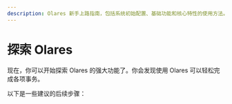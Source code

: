 ```yaml
---
description: Olares 新手上路指南，包括系统初始配置、基础功能和核心特性的使用方法。
---
```


# 探索 Olares

现在，你可以开始探索 Olares 的强大功能了。你会发现使用 Olares 可以轻松完成各项事务。

以下是一些建议的后续步骤：

<div class="launch-card-container">
  <LaunchCard
    class="launch-card"
    title="探索使用场景"
    description="了解在日常生活中使用 Olares 的各种方式。"
    :links="[
      { text: 'Stable Diffusion', href: '../../use-cases/stable-diffusion' },
      { text: 'Open WebUI',        href: '../../use-cases/openwebui'        },
      { text: 'Perplexica',        href: '../../use-cases/perplexica'       },
      { text: 'Dify',              href: '../../use-cases/dify'             },
      { text: 'Steam',             href: '../../use-cases/stream-game'      }
    ]"
    buttonText="了解更多"
    buttonLink="../../use-cases/"
  />

  <LaunchCard
    class="launch-card"
    title="体验 Olares 应用"
    description="熟悉 Olares 上的系统应用。"
    :links="[
      { text: 'Profile', href: '../olares/profile' },
      { text: '应用市场',  href: '../olares/market' },
      { text: '文件管理器',   href: '../olares/files/' },
      { text: '设置',   href: '../olares/settings/' },
      { text: 'Vault',    href: '../olares/wise/'  }
    ]"
    buttonText="了解更多"
    buttonLink="../olares/"
  />
  <LaunchCard
    class="launch-card"
    title="开始使用 LarePass"
    description="使用 LarePass 客户端管理你的帐户、VPN、设备等。"
    :links="[
      { text: '管理帐户', href: '../larepass/create-account' },
      { text: '启用专用网络',  href: '../larepass/private-network' },
      { text: '管理设备',   href: '../larepass/manage-device' },
    //  { text: '同步文件',   href: '../larepass/sync-share' },
      { text: '收集内容',    href: '../larepass/manage-knowledge'},
    ]"
    buttonText="了解更多"
    buttonLink="../larepass/"
    />

  <LaunchCard
    class="launch-card"
    title="了解 Olares"
    description="加深你对 Olares 的理解。"
    :links="[
      { text: 'Olares ID',  href: '../../developer/concepts/olares-id' },
      { text: '帐户',    href: '../../developer/concepts/account'   },
      { text: '应用',href: '../../developer/concepts/application' },
      { text: '网络',href: '../../developer/concepts/network' },
      { text: '数据',href: '../../developer/concepts/data' },
    ]"
    buttonText="了解更多"
    buttonLink="../concepts/"
  />
</div>

<style>
/* ──────────────────────────────────────────────────────────────
   Layout container: neat responsive grid (1–3 cards per row)
   ────────────────────────────────────────────────────────────── */
.launch-card-container {
  display: grid;
  gap: 1.5rem;
  grid-template-columns: repeat(auto-fill, minmax(260px, 1fr));
  margin-top: 0.75rem;
}

/* ──────────────────────────────────────────────────────────────
   Individual card: equal height + button fixed to bottom
   ────────────────────────────────────────────────────────────── */
.launch-card {
  display: flex;
  flex-direction: column;   /* stack children vertically            */
  height: 100%;             /* stretch to equal height in the grid  */
  padding: 1.25rem 1.5rem;
  background: var(--vp-c-bg);
  border: 1px solid var(--vp-c-divider);
  border-radius: 12px;
}

/* Typography tweaks (optional) */
.launch-card h3 { margin: 0 0 .5rem; }
.launch-card p  { margin: 0 0 1rem; }

/* List grows to fill spare space, pushing button down */
.launch-card ul {
  margin: 0 0 1.5rem;
  padding-left: 1.2rem;
  flex-grow: 1;             /* absorbs extra vertical space         */
}

/* Button sits at the very bottom of the card */
.launch-card a.btn {
  margin-top: auto;         /* pushes itself to the bottom          */
  align-self: flex-start;   /* keep left-aligned (optional)         */

  display: inline-block;
  padding: .45rem 1.1rem;
  border-radius: 6px;
  background: #ff5252;
  color: #fff;
  font-weight: 500;
  text-decoration: none;
  transition: opacity .15s ease;
}
.launch-card a.btn:hover { opacity: .85; }
</style>

